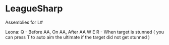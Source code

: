 LeagueSharp
===========

Assemblies for L#

Leona:
Q - Before AA, On AA, After AA
W 
E
R - When target is stunned ( you can press T to auto aim the ultimate if the target did not get stunned )
